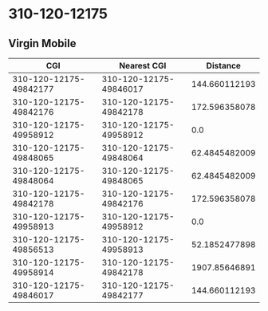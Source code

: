 # 310-120-12175
## Virgin Mobile


| CGI | Nearest CGI | Distance |
|-----|-------------|----------|
| 310-120-12175-49842177 | 310-120-12175-49846017 | 144.660112193 |
| 310-120-12175-49842176 | 310-120-12175-49842178 | 172.596358078 |
| 310-120-12175-49958912 | 310-120-12175-49958912 | 0.0 |
| 310-120-12175-49848065 | 310-120-12175-49848064 | 62.4845482009 |
| 310-120-12175-49848064 | 310-120-12175-49848065 | 62.4845482009 |
| 310-120-12175-49842178 | 310-120-12175-49842176 | 172.596358078 |
| 310-120-12175-49958913 | 310-120-12175-49958912 | 0.0 |
| 310-120-12175-49856513 | 310-120-12175-49958913 | 52.1852477898 |
| 310-120-12175-49958914 | 310-120-12175-49842178 | 1907.85646891 |
| 310-120-12175-49846017 | 310-120-12175-49842177 | 144.660112193 |
